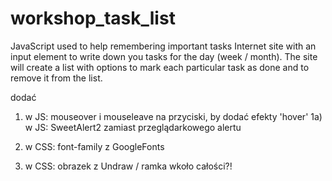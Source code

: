 # workshop_task_list
JavaScript used to help remembering important tasks
Internet site with an input element to write down you tasks for the day (week / month).
The site will create a list with options to mark each particular task as done and to remove it from the list.

dodać 
1) w JS: mouseover i mouseleave na przyciski, by dodać efekty 'hover'
1a) w JS: SweetAlert2 zamiast przeglądarkowego alertu
2) w CSS: font-family z GoogleFonts

3) w CSS: obrazek z Undraw / ramka wkoło całości?!
